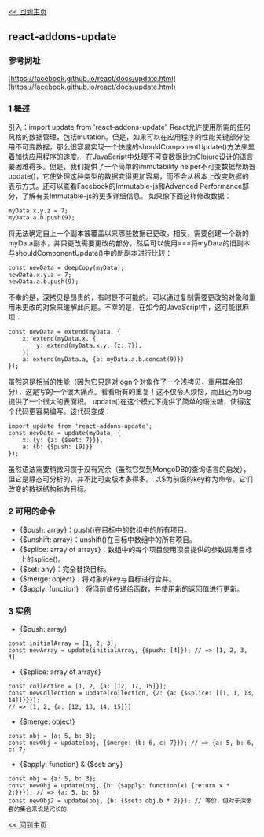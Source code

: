 [<< 回到主页](http://suzy1993.github.io/misszy/)

## react-addons-update

### 参考网址
[https://facebook.github.io/react/docs/update.html](https://facebook.github.io/react/docs/update.html)

### 1 概述
引入：import update from 'react-addons-update’;
React允许使用所需的任何风格的数据管理，包括mutation。但是，如果可以在应用程序的性能关键部分使用不可变数据，那么很容易实现一个快速的shouldComponentUpdate()方法来显着加快应用程序的速度。
在JavaScript中处理不可变数据比为Clojure设计的语言要困难得多。但是，我们提供了一个简单的immutability helper不可变数据帮助器update()，它使处理这种类型的数据变得更加容易，而不会从根本上改变数据的表示方式。还可以查看Facebook的Immutable-js和Advanced Performance部分，了解有关Immutable-js的更多详细信息。
如果像下面这样修改数据：
```
myData.x.y.z = 7;
myData.a.b.push(9);
```
将无法确定自上一个副本被覆盖以来哪些数据已更改。相反，需要创建一个新的myData副本，并只更改需要更改的部分，然后可以使用===将myData的旧副本与shouldComponentUpdate()中的新副本进行比较：
```
const newData = deepCopy(myData);
newData.x.y.z = 7;
newData.a.b.push(9);
```
不幸的是，深拷贝是昂贵的，有时是不可能的。可以通过复制需要更改的对象和重用未更改的对象来缓解此问题。不幸的是，在如今的JavaScript中，这可能很麻烦：
```
const newData = extend(myData, {
    x: extend(myData.x, {
        y: extend(myData.x.y, {z: 7}),
    }),
    a: extend(myData.a, {b: myData.a.b.concat(9)})
});
```
虽然这是相当的性能（因为它只是对logn个对象作了一个浅拷贝，重用其余部分），这是写的一个很大痛点。看看所有的重复！这不仅令人烦恼，而且还为bug提供了一个很大的表面积。
update()在这个模式下提供了简单的语法糖，使得这个代码更容易编写。该代码变成：
```
import update from 'react-addons-update';
const newData = update(myData, {
    x: {y: {z: {$set: 7}}},
    a: {b: {$push: [9]}}
});
```
虽然语法需要稍微习惯于没有冗余（虽然它受到MongoDB的查询语言的启发），但它是静态可分析的，并不比可变版本多得多。
以$为前缀的key称为命令。它们改变的数据结构称为目标。

### 2 可用的命令
* {$push: array}：push()在目标中的数组中的所有项目。
* {$unshift: array}：unshift()在目标中数组中的所有项目。
* {$splice: array of arrays}：数组中的每个项目使用项目提供的参数调用目标上的splice()。 
* {$set: any}：完全替换目标。 
* {$merge: object}：将对象的key与目标进行合并。
* {$apply: function}：将当前值传递给函数，并使用新的返回值进行更新。

### 3 实例
* {$push: array}
```
const initialArray = [1, 2, 3];
const newArray = update(initialArray, {$push: [4]}); // => [1, 2, 3, 4]
```
* {$splice: array of arrays}
```
const collection = [1, 2, {a: [12, 17, 15]}];
const newCollection = update(collection, {2: {a: {$splice: [[1, 1, 13, 14]]}}});
// => [1, 2, {a: [12, 13, 14, 15]}]
```
* {$merge: object}
```
const obj = {a: 5, b: 3};
const newObj = update(obj, {$merge: {b: 6, c: 7}}); // => {a: 5, b: 6, c: 7}
```
* {$apply: function} & {$set: any}
```
const obj = {a: 5, b: 3};
const newObj = update(obj, {b: {$apply: function(x) {return x * 2;}}}); // => {a: 5, b: 6}
const newObj2 = update(obj, {b: {$set: obj.b * 2}}); // 等价，但对于深嵌套的集合来说是冗长的
```

[<< 回到主页](http://suzy1993.github.io/misszy/)
